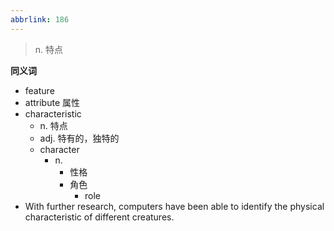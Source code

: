 ```yaml
---
abbrlink: 186
---
```

> n. 特点

**同义词**
- feature   
- attribute 属性      
- characteristic   
    - n. 特点
    - adj. 特有的，独特的
    - character
        - n.       
            - 性格
            - 角色
                - role         
- With further research, computers have been able to identify the physical characteristic of different creatures.